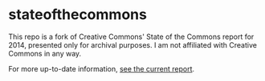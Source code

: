 stateofthecommons
==========
This repo is a fork of Creative Commons' State of the Commons report for 2014, presented only for archival purposes. I am not affiliated with Creative Commons in any way.

For more up-to-date information, [see the current report](https://stateof.creativecommons.org/).